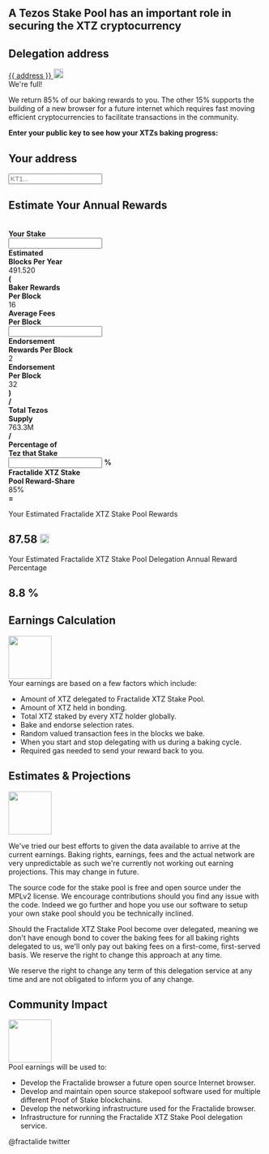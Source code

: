 <div class="row">
    <div class="col-lg-offset-3 col-lg-6 col-sm-offset-2 col-sm-8 col-xs-offset-1 col-xs-10 text-center">
        <h2 class="sub_heading_blue">A Tezos Stake Pool has an important role in securing the XTZ cryptocurrency</h2>
    </div>
</div>
<div class="row">
    <div class="col-sm-offset-2 col-sm-8 col-xs-offset-1 col-xs-10 text-center">
        <div class="blue_box">
            <h2 class="sub_heading_blue">Delegation address</h2>
            <div class="row white_box">
                <div class="col-lg-8 col-xs-offset-2 col-xs-10">
                    <a href="https://tzscan.io/{{ address }}?default=delegation"
                       <span id="delegationAddress">{{ address }}</span>
                    </a>
                    <a class="copy" href="#" onclick="javascript:copyToClipboard('delegationAddress',event);">
                        <img src="/img/stake-pools/copy.png" width="19px">
                    </a>
                </div>
            </div>
            <div class="row full_box hidden">
                <div class="">
                    We're full!
                </div>
            </div>
        </div>
    </div>
</div>
<div class="row">
    <div class="col-sm-offset-2 col-sm-8 col-xs-offset-1 col-xs-10 text-center">
        <p class="text_dark_blue">
            We return 85% of our baking rewards to you. The other 15% supports the building of a new browser for a future internet which requires fast moving efficient cryptocurrencies to facilitate transactions in the community.
        </p>
        <p class="text_dark_blue">
            <b class="text_dark_blue">Enter your public key to see how your XTZs baking progress:</b>
        </p>
    </div>
</div>
<div class="row">
    <div class="col-sm-offset-2 col-sm-8 col-xs-offset-1 col-xs-10 text-center">
        <div class="blue_box">
            <h2 class="sub_heading_blue">Your address</h2>
            <input type="text" class="form-control input-lg" id="yourAddress" name="yourAddress" placeholder="KT1..."/>
        </div>
    </div>
</div>
<div class="row">
    <div class="col-sm-offset-2 col-sm-8 col-xs-offset-1 col-xs-10 text-center">
        <div class="blue_box">
            <h2 class="sub_heading_blue">Estimate Your Annual Rewards</h2>
            <div class="math_formula">
                <div class="math_element">
                    <div class="math_name">
                        <b class="text_dark_blue"><br>Your Stake</b>
                    </div>
                    <div class="math_field">
                        <div class="input-group">
                            <input type="text" class="form-control" aria-describedby="your-stake-addon">
                            <span class="input-group-addon darker" id="your-stake-addon"><img src="/img/stake-pools/tezos-currency-white-min.png" width="12px"/></span>
                        </div>
                    </div>
                </div>
                <div class="math_symbol">
                    <i class="fa fa-times text_blue" aria-hidden="true"></i>
                </div>
                <div class="math_element">
                    <div class="math_name">
                        <b class="text_dark_blue">Estimated<br>Blocks Per Year</b>
                    </div>
                    <div class="math_value">
                        <span>491.520</span>
                    </div>
                </div>
                <div class="math_symbol">
                    <i class="fa fa-times text_blue" aria-hidden="true"></i>
                </div>
                <div class="math_symbol">
                    <b class="text_blue">(</b>
                </div>
                <div class="math_element">
                    <div class="math_name">
                        <b class="text_dark_blue">Baker Rewards<br>Per Block</b>
                    </div>
                    <div class="math_value">
                        <span>16</span>
                    </div>
                </div>
                <div class="math_symbol">
                    <i class="fa fa-plus text_blue" aria-hidden="true"></i>
                </div>
                <div class="math_element">
                    <div class="math_name">
                        <b class="text_dark_blue">Average Fees<br>Per Block</b>
                    </div>
                    <div class="math_field">
                        <div class="input-group">
                            <input type="text" class="form-control" aria-describedby="your-stake-addon">
                            <span class="input-group-addon darker" id="your-stake-addon"><img src="/img/stake-pools/tezos-currency-white-min.png" width="12px"/></span>
                        </div>
                    </div>
                </div>
                <div class="math_symbol">
                    <i class="fa fa-plus text_blue" aria-hidden="true"></i>
                </div>
                <div class="math_element">
                    <div class="math_name">
                        <b class="text_dark_blue">Endorsement<br>Rewards Per Block</b>
                    </div>
                    <div class="math_value">
                        <span>2</span>
                    </div>
                </div>
                <div class="math_symbol">
                    <i class="fa fa-times text_blue" aria-hidden="true"></i>
                </div>
                <div class="math_element">
                    <div class="math_name">
                        <b class="text_dark_blue">Endorsement<br>Per Block</b>
                    </div>
                    <div class="math_value">
                        <span>32</span>
                    </div>
                </div>
                <div class="math_symbol">
                    <b class="text_blue">)</b>
                </div>
                <div class="math_symbol">
                    <b class="text_blue">/</b>
                </div>
                <div class="math_element">
                    <div class="math_name">
                        <b class="text_dark_blue">Total Tezos<br>Supply</b>
                    </div>
                    <div class="math_value">
                        <span>763.3M</span>
                    </div>
                </div>
                <div class="math_symbol">
                    <b class="text_blue">/</b>
                </div>
                <div class="math_element">
                    <div class="math_name">
                        <b class="text_dark_blue">Percentage of<br>Tez that Stake</b>
                    </div>
                    <div class="math_field">
                        <div class="input-group">
                            <input type="text" class="form-control" aria-describedby="your-stake-addon">
                            <span class="input-group-addon darker" id="your-stake-addon"><b class="text_white">%</b></span>
                        </div>
                    </div>
                </div>
                <div class="math_symbol">
                    <i class="fa fa-times text_blue" aria-hidden="true"></i>
                </div>
                <div class="math_element">
                    <div class="math_name">
                        <b class="text_dark_blue">Fractalide XTZ Stake<br>Pool Reward-Share</b>
                    </div>
                    <div class="math_value">
                        <span>85%</span>
                    </div>
                </div>
                <div class="math_symbol">
                    <b class="text_blue">=</b>
                </div>
            </div>
        </div>
    </div>
</div>
<div class="row">
    <div class="col-sm-offset-2 col-sm-4 col-xs-offset-1 col-xs-5 text-center">
        <div class="border_blue">
            <p class="text_dark_blue">Your Estimated Fractalide XTZ Stake Pool Rewards</p>
            <h2 class="sub_heading_blue">87.58 <img src="/img/stake-pools/tezos-currency-blue-min.png" width="18px"/></h2>
        </div>
    </div>
    <div class="col-sm-4 col-xs-5 text-center">
        <div class="border_blue">
            <p class="text_dark_blue">Your Estimated Fractalide XTZ Stake Pool Delegation Annual Reward Percentage</p>
            <h2 class="sub_heading_blue">8.8 %</h2>
        </div>
    </div>
</div>
<div class="row">
    <div class="col-sm-offset-3 col-sm-6 col-xs-offset-1 col-xs-10">
        <div class="text-center top_margin">
            <h2 class="sub_heading_blue">Earnings Calculation</h2>
            <img class="tezos_icon" src="/img/stake-pools/icon-calculation-min.png" width="85px">
        </div>
        <span class="text_dark_blue">
            Your earnings are based on a few factors which include:
        </span>
        <ul class="text_dark_blue">
            <li>Amount of XTZ delegated to Fractalide XTZ Stake Pool.</li>
            <li>Amount of XTZ held in bonding.</li>
            <li>Total XTZ staked by every XTZ holder globally.</li>
            <li>Bake and endorse selection rates.</li>
            <li>Random valued transaction fees in the blocks we bake.</li>
            <li>When you start and stop delegating with us during a baking cycle.</li>
            <li>Required gas needed to send your reward back to you.</li>
        </ul>
    </div>
</div>
<div class="row">
    <div class="col-sm-offset-2 col-sm-8 col-xs-offset-1 col-xs-10 text-center top_margin">
        <h2 class="sub_heading_blue">Estimates & Projections</h2>
        <img class="tezos_icon" src="/img/stake-pools/icon-projection-min.png" width="85px">
        <p class="text_dark_blue">
            We've tried our best efforts to given the data available to arrive at the current earnings. Baking rights, earnings, fees and the actual network are very unpredictable as such we're currently not working out earning projections. This may change in future.
        </p>
        <p class="text_dark_blue">
            The source code for the stake pool is free and open source under the MPLv2 license. We encourage contributions should you find any issue with the code. Indeed we go further and hope you use our software to setup your own stake pool should you be technically inclined.
        </p>
        <p class="text_dark_blue">
            Should the Fractalide XTZ Stake Pool become over delegated, meaning we don't have enough bond to cover the baking fees for all baking rights delegated to us, we'll only pay out baking fees on a first-come, first-served basis. We reserve the right to change this approach at any time.
        </p>
        <p class="text_dark_blue">
            We reserve the right to change any term of this delegation service at any time and are not obligated to inform you of any change.
        </p>
    </div>
</div>
<div class="row">
    <div class="col-sm-offset-3 col-sm-6 col-xs-offset-1 col-xs-10">
        <div class="text-center top_margin">
            <h2 class="sub_heading_blue">Community Impact</h2>
            <img class="tezos_icon" src="/img/stake-pools/icon-community-min.png" width="85px">
        </div>
        <span class="text_dark_blue">
            Pool earnings will be used to:
        </span>
        <ul class="text_dark_blue">
            <li>Develop the Fractalide browser a future open source Internet browser.</li>
            <li>Develop and maintain open source stakepool software used for multiple different Proof of Stake blockchains.</li>
            <li>Develop the networking infrastructure used for the Fractalide browser.</li>
            <li>Infrastructure for running the Fractalide XTZ Stake Pool delegation service.</li>
        </ul>
        <span class="text_dark_blue">
            @fractalide twitter
        </span>
    </div>
</div>

<script src="/js/global.js"></script>
